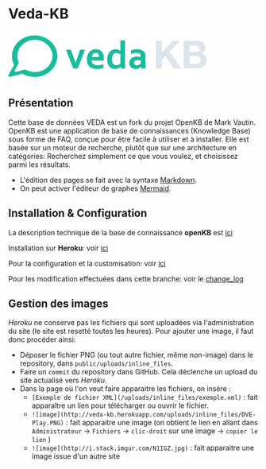 # Veda-KB
![logo](docs/vedakb_logo_small.png)
## Présentation

Cette base de données VEDA est un fork du projet OpenKB de Mark Vautin.
OpenKB est une application de base de connaissances (Knowledge Base) sous forme de FAQ, conçue pour être facile à utiliser et à installer. Elle est basée sur un moteur de recherche, plutôt que sur une architecture en catégories:  Recherchez simplement ce que vous voulez, et choisissez parmi les résultats.

* L'édition des pages se fait avec la syntaxe [Markdown](http://spec.commonmark.org/).
* On peut activer l'éditeur de graphes [Mermaid](http://knsv.github.io/mermaid/).

## Installation & Configuration

La description technique de la base de connaissance **openKB** est [ici](docs/technique.md)

Installation sur **Heroku**: voir [ici](docs/installation.md)

Pour la configuration et la customisation: voir [ici](docs/configuration.md)

Pour les modification effectuées dans cette branche: voir le [change_log](docs/changelog.md)

## Gestion des images

*Heroku* ne conserve pas les fichiers qui sont uploadées via l'administration du site (le site est resetté toutes les heures). Pour ajouter une image, il faut donc procéder ainsi:

* Déposer le fichier PNG (ou tout autre fichier, même non-image) dans le repository, dans `public/uploads/inline_files`.
* Faire un `commit` du repository dans GitHub. Cela déclenche un upload du site actualisé vers *Heroku*.
* Dans la page où l'on veut faire apparaitre les fichiers, on insère :
  *  `[Exemple de fichier XML](/uploads/inline_files/exemple.xml)`   : fait apparaître un lien pour télécharger ou ouvrir le fichier.
  *  `![image](http://veda-kb.herokuapp.com/uploads/inline_files/DVE-Play.PNG)` : fait apparaitre une image (on obtient le lien en allant dans `Administrateur` → `Fichiers` → `clic-droit` sur une image → `copier le lien` )
  *  `![image](http://i.stack.imgur.com/N1IGZ.jpg)`  : fait apparaitre une image issue d'un autre site

